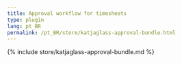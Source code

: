 ```yaml
---
title: Approval workflow for timesheets
type: plugin
lang: pt_BR
permalink: /pt_BR/store/katjaglass-approval-bundle.html
---
```


{% include store/katjaglass-approval-bundle.md %}
